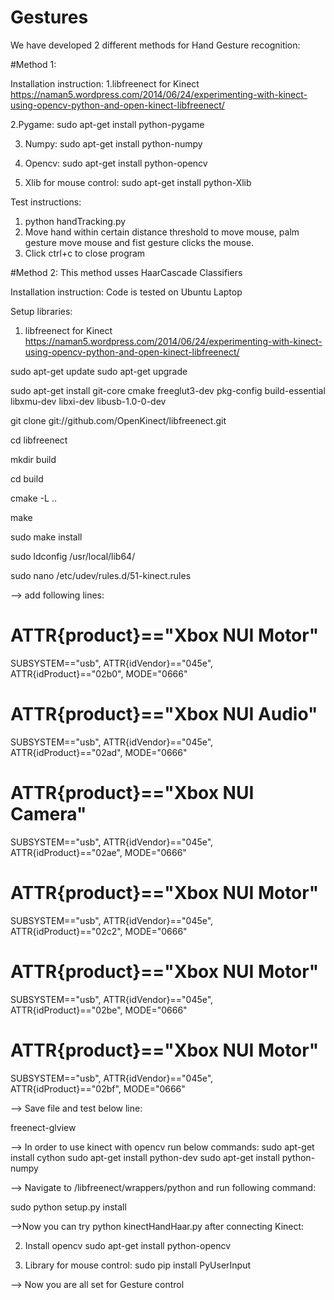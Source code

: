 # Gestures

We have developed 2 different methods for Hand Gesture recognition:

#Method 1:

Installation instruction:
1.libfreenect for Kinect
https://naman5.wordpress.com/2014/06/24/experimenting-with-kinect-using-opencv-python-and-open-kinect-libfreenect/

2.Pygame:
sudo apt-get install python-pygame

3. Numpy:
sudo apt-get install python-numpy

4. Opencv:
sudo apt-get install python-opencv

5. Xlib for mouse control:
sudo apt-get install python-Xlib

Test instructions:
1. python handTracking.py
2. Move hand within certain distance threshold to move mouse, palm gesture move mouse and fist gesture clicks the mouse.
3. Click ctrl+c to close program

#Method 2:
This method usses HaarCascade Classifiers

Installation instruction: 
Code is tested on Ubuntu Laptop

Setup libraries:
1. libfreenect for Kinect
https://naman5.wordpress.com/2014/06/24/experimenting-with-kinect-using-opencv-python-and-open-kinect-libfreenect/

sudo apt-get update
sudo apt-get upgrade

sudo apt-get install git-core cmake freeglut3-dev pkg-config build-essential libxmu-dev libxi-dev libusb-1.0-0-dev

git clone git://github.com/OpenKinect/libfreenect.git

cd libfreenect

mkdir build

cd build

cmake -L ..

make

sudo make install

sudo ldconfig /usr/local/lib64/

sudo nano /etc/udev/rules.d/51-kinect.rules

--> add following lines:

# ATTR{product}=="Xbox NUI Motor"
SUBSYSTEM=="usb", ATTR{idVendor}=="045e", ATTR{idProduct}=="02b0", MODE="0666"
# ATTR{product}=="Xbox NUI Audio"
SUBSYSTEM=="usb", ATTR{idVendor}=="045e", ATTR{idProduct}=="02ad", MODE="0666"
# ATTR{product}=="Xbox NUI Camera"
SUBSYSTEM=="usb", ATTR{idVendor}=="045e", ATTR{idProduct}=="02ae", MODE="0666"
# ATTR{product}=="Xbox NUI Motor"
SUBSYSTEM=="usb", ATTR{idVendor}=="045e", ATTR{idProduct}=="02c2", MODE="0666"
# ATTR{product}=="Xbox NUI Motor"
SUBSYSTEM=="usb", ATTR{idVendor}=="045e", ATTR{idProduct}=="02be", MODE="0666"
# ATTR{product}=="Xbox NUI Motor"
SUBSYSTEM=="usb", ATTR{idVendor}=="045e", ATTR{idProduct}=="02bf", MODE="0666"

--> Save file and test below line:

freenect-glview

--> In order to use kinect with opencv run below commands:
sudo apt-get install cython
sudo apt-get install python-dev
sudo apt-get install python-numpy

--> Navigate to /libfreenect/wrappers/python and run following command:

sudo python setup.py install

-->Now you can try python kinectHandHaar.py after connecting Kinect:


2. Install opencv
sudo apt-get install python-opencv

3. Library for mouse control:
sudo pip install PyUserInput

--> Now you are all set for Gesture control
